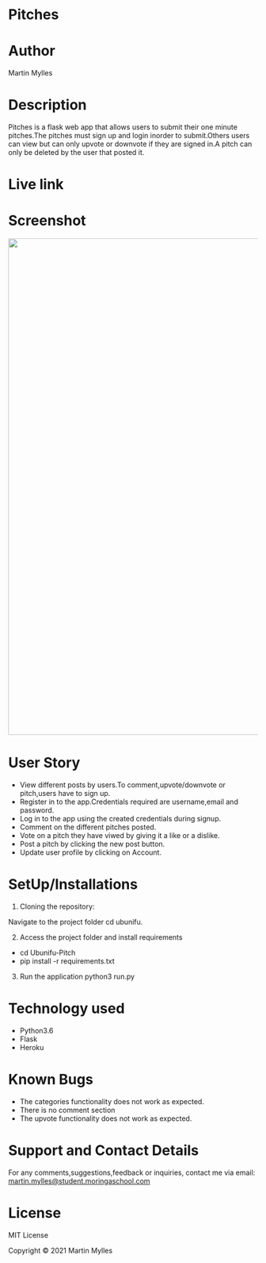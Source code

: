 # Pitches

# Author 
Martin Mylles

# Description 
Pitches is a flask web app that allows users to submit their one minute pitches.The pitches must sign up and login inorder to submit.Others users can view but can only upvote or downvote if they are signed in.A pitch can only be deleted by the user that posted it.

# Live link

# Screenshot

<img src="https://github.com/martin-moringa/flask-3/blob/main/pitch.png" width="1000">

# User Story

* View different posts by users.To comment,upvote/downvote or pitch,users have to sign up.
* Register in to the app.Credentials required are username,email and password.
* Log in to the app using  the created credentials during signup.
* Comment on the different pitches posted.
* Vote on a pitch they have viwed by giving it a like or a dislike.
* Post a pitch by clicking the new post button.
* Update user profile by clicking on Account.


# SetUp/Installations

1. Cloning the repository:



Navigate to the project folder
cd ubunifu.

2. Access the project  folder and install requirements
* cd Ubunifu-Pitch
* pip install -r requirements.txt

3. Run the application
python3 run.py 

# Technology used
* Python3.6
* Flask
* Heroku


# Known Bugs
* The categories functionality does not work as expected.
* There is no comment section
* The upvote functionality does not work as expected.

# Support and Contact Details
For any comments,suggestions,feedback or inquiries, contact me via email: martin.mylles@student.moringaschool.com
# License
MIT License

Copyright © 2021 Martin Mylles
